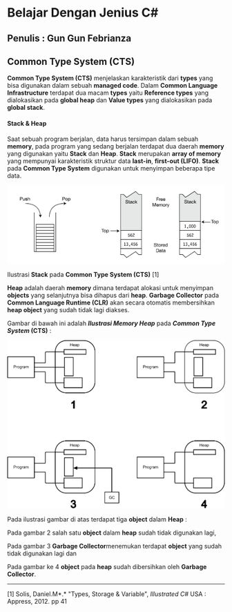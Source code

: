 # Belajar Dengan Jenius C#

## Penulis : Gun Gun Febrianza

## Common Type System (CTS)

**Common Type System (CTS)** menjelaskan karakteristik dari **types** yang bisa digunakan dalam sebuah **managed code**. Dalam **Common Language Infrastructure** terdapat dua macam **types** yaitu **Reference types** yang dialokasikan pada **global heap** dan **Value types** yang dialokasikan pada **global stack**. 

#### Stack & Heap

Saat sebuah program berjalan, data harus tersimpan dalam sebuah **memory**, pada program yang sedang berjalan terdapat dua daerah **memory** yang digunakan yaitu **Stack** dan **Heap**. **Stack** merupakan **array of memory** yang mempunyai karakteristik struktur data **last-in**, **first-out (LIFO)**. **Stack** pada **Common Type System** digunakan untuk menyimpan beberapa tipe data.

![](../assets/StackCommonTypeSystem.png)

Ilustrasi **Stack** pada **Common Type System (CTS)** [1]

**Heap** adalah daerah **memory** dimana terdapat alokasi untuk menyimpan **objects** yang selanjutnya bisa dihapus dari **heap**. **Garbage Collector** pada **Common Language Runtime (CLR)** akan secara otomatis membersihkan **heap object** yang sudah tidak lagi diakses. 

Gambar di bawah ini adalah ***Ilustrasi Memory Heap*** pada ***Common Type System* (CTS)** :

![](../assets/MemoryHeap.png)

Pada ilustrasi gambar di atas terdapat tiga **object** dalam **Heap** : 

Pada gambar 2 salah satu **object** dalam **heap** sudah tidak digunakan lagi, 

Pada gambar 3 **Garbage Collector**menemukan terdapat **object** yang sudah tidak digunakan lagi dan 

Pada gambar ke 4 **object** pada **heap** sudah dibersihkan oleh **Garbage Collector**.

---------------------

[1] Solis, Daniel.M*.* "Types, Storage & Variable", *Illustrated C#* USA : Appress, 2012. pp 41
